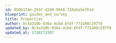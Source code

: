 ```yaml
---
id: 850b374e-293f-42d9-9948-728eba5e7b14
blueprint: guides_and_survey
title: Properties
author: 0c3a318b-936a-4cbd-8fdf-771a90c297f0
updated_by: 0c3a318b-936a-4cbd-8fdf-771a90c297f0
updated_at: 1738273307
---
```

